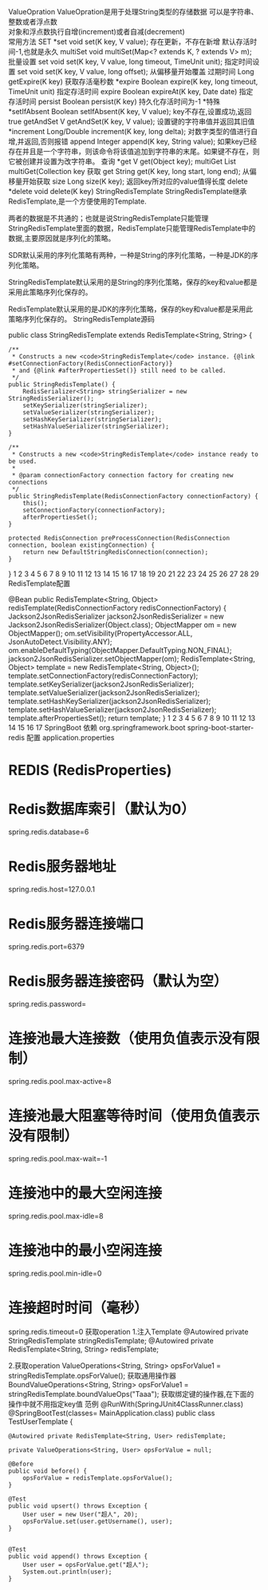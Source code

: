 ValueOpration
ValueOpration是用于处理String类型的存储数据
可以是字符串、整数或者浮点数  
对象和浮点数执行自增(increment)或者自减(decrement)    
常用方法
SET
*set void set(K key, V value);
    存在更新，不存在新增
    默认存活时间-1,也就是永久
multiSet void multiSet(Map<? extends K, ? extends V> m);
    批量设置
set void set(K key, V value, long timeout, TimeUnit unit);
    指定时间设置
set void set(K key, V value, long offset);
    从偏移量开始覆盖
过期时间
Long getExpire(K key)
    获取存活毫秒数
*expire Boolean expire(K key, long timeout, TimeUnit unit)
    指定存活时间
expire Boolean expireAt(K key, Date date)
    指定存活时间
persist Boolean persist(K key)
    持久化存活时间为-1
*特殊
*setIfAbsent Boolean setIfAbsent(K key, V value);
    key不存在,设置成功,返回true
getAndSet V getAndSet(K key, V value);
    设置键的字符串值并返回其旧值
*increment Long/Double  increment(K key, long delta);
    对数字类型的值进行自增,并返回,否则报错
append Integer append(K key, String value);
    如果key已经存在并且是一个字符串，则该命令将该值追加到字符串的末尾。如果键不存在，则它被创建并设置为改字符串。
查询
*get V get(Object key);
multiGet List<V> multiGet(Collection<K> key
    获取
get String get(K key, long start, long end);
    从偏移量开始获取
size Long size(K key);
    返回key所对应的value值得长度
delete
*delete void delete(K key)
StringRedisTemplate
StringRedisTemplate继承RedisTemplate,是一个方便使用的Template.

两者的数据是不共通的；也就是说StringRedisTemplate只能管理StringRedisTemplate里面的数据，RedisTemplate只能管理RedisTemplate中的数据,主要原因就是序列化的策略。

SDR默认采用的序列化策略有两种，一种是String的序列化策略，一种是JDK的序列化策略。

StringRedisTemplate默认采用的是String的序列化策略，保存的key和value都是采用此策略序列化保存的。

RedisTemplate默认采用的是JDK的序列化策略，保存的key和value都是采用此策略序列化保存的。
StringRedisTemplate源码

public class StringRedisTemplate extends RedisTemplate<String, String> {

    /**
     * Constructs a new <code>StringRedisTemplate</code> instance. {@link #setConnectionFactory(RedisConnectionFactory)}
     * and {@link #afterPropertiesSet()} still need to be called.
     */
    public StringRedisTemplate() {
        RedisSerializer<String> stringSerializer = new StringRedisSerializer();
        setKeySerializer(stringSerializer);
        setValueSerializer(stringSerializer);
        setHashKeySerializer(stringSerializer);
        setHashValueSerializer(stringSerializer);
    }

    /**
     * Constructs a new <code>StringRedisTemplate</code> instance ready to be used.
     * 
     * @param connectionFactory connection factory for creating new connections
     */
    public StringRedisTemplate(RedisConnectionFactory connectionFactory) {
        this();
        setConnectionFactory(connectionFactory);
        afterPropertiesSet();
    }

    protected RedisConnection preProcessConnection(RedisConnection connection, boolean existingConnection) {
        return new DefaultStringRedisConnection(connection);
    }
}
1
2
3
4
5
6
7
8
9
10
11
12
13
14
15
16
17
18
19
20
21
22
23
24
25
26
27
28
29
RedisTemplate配置

@Bean
    public RedisTemplate<String, Object> redisTemplate(RedisConnectionFactory redisConnectionFactory)
    {
        Jackson2JsonRedisSerializer<Object> jackson2JsonRedisSerializer = new Jackson2JsonRedisSerializer<Object>(Object.class);
        ObjectMapper om = new ObjectMapper();
        om.setVisibility(PropertyAccessor.ALL, JsonAutoDetect.Visibility.ANY);
        om.enableDefaultTyping(ObjectMapper.DefaultTyping.NON_FINAL);
        jackson2JsonRedisSerializer.setObjectMapper(om);
        RedisTemplate<String, Object> template = new RedisTemplate<String, Object>();
        template.setConnectionFactory(redisConnectionFactory);
        template.setKeySerializer(jackson2JsonRedisSerializer);
        template.setValueSerializer(jackson2JsonRedisSerializer);
        template.setHashKeySerializer(jackson2JsonRedisSerializer);
        template.setHashValueSerializer(jackson2JsonRedisSerializer);
        template.afterPropertiesSet();
        return template;
    }
1
2
3
4
5
6
7
8
9
10
11
12
13
14
15
16
17
SpringBoot
依赖
<dependency>
    <groupId>org.springframework.boot</groupId>
    <artifactId>spring-boot-starter-redis</artifactId>
</dependency>
配置
application.properties
# REDIS (RedisProperties)
# Redis数据库索引（默认为0）
spring.redis.database=6
# Redis服务器地址
spring.redis.host=127.0.0.1
# Redis服务器连接端口
spring.redis.port=6379
# Redis服务器连接密码（默认为空）
spring.redis.password=
# 连接池最大连接数（使用负值表示没有限制）
spring.redis.pool.max-active=8
# 连接池最大阻塞等待时间（使用负值表示没有限制）
spring.redis.pool.max-wait=-1
# 连接池中的最大空闲连接
spring.redis.pool.max-idle=8
# 连接池中的最小空闲连接
spring.redis.pool.min-idle=0
# 连接超时时间（毫秒）
spring.redis.timeout=0
获取operation
1.注入Template
    @Autowired private StringRedisTemplate stringRedisTemplate;
    @Autowired  private RedisTemplate<String, String> redisTemplate;


2.获取operation
    ValueOperations<String, String> opsForValue1 = stringRedisTemplate.opsForValue();
        获取通用操作器
    BoundValueOperations<String, String> opsForValue1 = stringRedisTemplate.boundValueOps("Taaa");
        获取绑定键的操作器,在下面的操作中就不用指定key值
范例
@RunWith(SpringJUnit4ClassRunner.class)
@SpringBootTest(classes= MainApplication.class)
public class TestUserTemplate {

    @Autowired private RedisTemplate<String, User> redisTemplate;

    private ValueOperations<String, User> opsForValue = null;

    @Before
    public void before() {
        opsForValue = redisTemplate.opsForValue();
    }

    @Test
    public void upsert() throws Exception {
        User user = new User("超人", 20);
        opsForValue.set(user.getUsername(), user);
    }


    @Test
    public void append() throws Exception {
        User user = opsForValue.get("超人");
        System.out.println(user);
    }